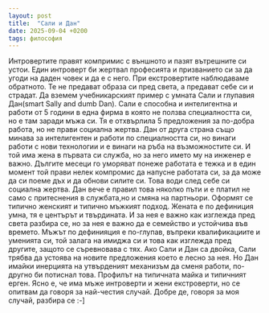 ```yaml
---
layout: post
title:  "Сали и Дан"
date: 2025-09-04 +0200
tags: философия
---
```

Интровертите правят компримис с външното и пазят вътрешните си устои.
Един интроверт би жертвал професията и призванието си за да угоди на
даден човек и да е с него. При екстровертите наблюдаваме обратното.
Те не предават образа си пред света, а предават себе си и страдат.
Да вземем учебникарският пример с умната Сали и глупавия Дан(smart Sally and dumb Dan).
Сали е способна и интелигентна и работи от 5 години в една фирма
в която не ползва специалността си, но е там заради мъжа си.
Тя е отхвърлила 5 предложения за по-добра работа, но не прави социална жертва.
Дан от друга страна също минава за интелигентен и работи по специалността си, 
но винаги работи с нови технологии и е винаги на ръба на възможностите си.
И той има жена в първата си служба, но за него името му на инженер е важно.
Дългите месеци го уморяват понеже работата е тежка и в един момент той прави нелек 
компромис да напусне работата си, за да може да си поеме дъх и да обнови
силите си. Това води след себе си социална жертва. Дан вече е правил това няколко пъти
и е платил не само с притеснения в службата,но и смяна на партньори.
Оформят се типично женският и типично мъжкият подход.
Жената е по дефиниция умна, тя е центърът и твърдината. И за нея е важно как
изглежда пред света разбира се, но за нея е важно да е семейство и устойчива във времето.
Мъжът по дефинияция е по-глупав, въпреки квалификациите и уменията си,
той залага на имиджа си и това как изглежда пред другите, защото се съревновава с тях.
Ако Сали и Дан са двойка, Сали трябва да устоява на новите предложения което е лесно за нея.
Но Дан имайки инерцията на утвърденият механизъм да сменя работи, по-другно би потиснал това.
Профилът на типичната майка и типичният ерген. Ясно е, че има мъже интроверти и жени
екстроверти, но се опитвам да говоря за най-честия случай. Добре де,
говоря за моя случай, разбира се :-]






